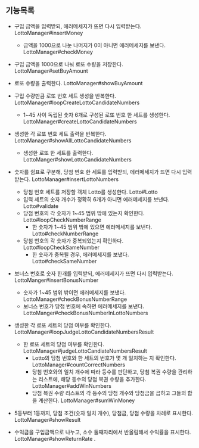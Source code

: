 ## 기능목록


- 구입 금액을 입력받되, 에러메세지가 뜨면 다시 입력받는다. LottoManager#insertMoney
    - 금액을 1000으로 나눈 나머지가 0이 아니면 에러메세지를 보낸다. LottoManager#checkMoney

- 구입 금액을 1000으로 나눠 로또 수량을 저장한다. LottoManager#setBuyAmount
- 로또 수량을 출력한다. LottoManager#showBuyAmount

- 구입 수량만큼 로또 번호 세트 생성을 반복한다. LottoManager#loopCreateLottoCandidateNumbers
    - 1~45 사이 독립된 숫자 6개로 구성된 로또 번호 한 세트를 생성한다. LottoManager#createLottoCandidateNumbers
- 생성한 각 로또 번호 세트 출력을 반복한다. LottoManager#showAllLottoCandidateNumbers
    - 생성한 로또 한 세트를 출력한다. LottoManger#showLottoCandidateNumbers

- 숫자를 쉼표로 구분해, 당첨 번호 한 세트를 입력받되, 에러메세지가 뜨면 다시 입력받는다. LottoManager#insertLottoNumbers 
    - 당첨 번호 세트를 저장할 객체 Lotto를 생성한다. Lotto#Lotto
    - 입력 세트의 숫자 개수가 정확히 6개가 아니면 에러메세지를 보낸다. Lotto#validate
    - 당첨 번호의 각 숫자가 1~45 범위 밖에 있는지 확인한다. Lotto#loopCheckNumberRange
        - 한 숫자가 1~45 범위 밖에 있으면 에러메세지를 보낸다. Lotto#checkNumberRange
    - 당첨 번호의 각 숫자가 중복되었는지 확인하다. Lotto#loopCheckSameNumber
        - 한 숫자가 중복될 경우, 에러메세지를 보낸다. Lotto#checkSameNumber

- 보너스 번호로 숫자 한개를 입력받되, 에러메세지가 뜨면 다시 입력받는다. LottoManger#insertBonusNumber
    - 숫자가 1~45 범위 밖이면 에러메세지를 보낸다. LottoManager#checkBonusNumberRange
    - 보너스 번호가 당첨 번호에 속하면 에러메세지를 보낸다. LottoManger#checkBonusNumberInLottoNumbers
    
- 생성한 각 로또 세트의 당첨 여부를 확인한다. LottoManager#loopJudgeLottoCandidateNumbersResult
    - 한 로또 세트의 당첨 여부를 확인한다. LottoManager#judgeLottoCandiateNumbersResult
        - Lotto의 당첨 번호와 한 세트의 번호가 몇 개 일치하는 지 확인한다. LottoManager#countCorrectNumbers
        - 당첨 번호와의 일치 개수에 따라 등수를 판단하고, 당첨 복권 수량을 관리하는 리스트에, 해당 등수의 당첨 복권 수량을 추가한다. LottoManager#addWinNumbers
        - 당첨 복권 수량 리스트의 각 등수의 당첨 개수와 당첨금을 곱하고 그들의 합을 계산한다. LottoManager#sumWinMoney

- 5등부터 1등까지, 당첨 조건(숫자 일치 개수), 당첨금, 당첨 수량을 차례로 표시한다. LottoManager#showResult
- 수익금을 구입금액으로 나누고, 소수 둘째자리에서 반올림해서 수익률을 표시한다. LottoManager#showReturnRate
.

